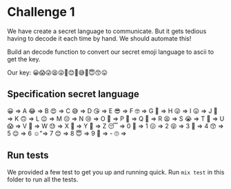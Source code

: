 # Challenge 1

We have create a secret language to communicate. But it gets tedious having to
decode it each time by hand. We should automate this!

Build an decode function to convert our secret emoji language to ascii to get
the key.

Our key: 😀😱😜😫😜🤕😊🤑😅🤬😇😙😛

## Specification secret language

😀 => A
😂 => B
😍 => C
😅 => D
😘 => E
😎 => F
🤓 => G
🤩 => H
😜 => I
😛 => J
🙂 => K
🙃 => L
😉 => M
😔 => N
😢 => O
🥺 => P
🤯 => Q
🤬 => R
😫 => S
😭 => T
😤 => U
😱 => V
🤔 => W
😓 => X
🤫 => Y
🤭 => Z
😴 => 0
🤑 => 1
😖 => 2
😝 => 3
🧐 => 4
😙 => 5
😌 => 6
☺️"=> 7
😊 => 8
😇 => 9
🤕 => -
🙄 => <space>

## Run tests

We provided a few test to get you up and running quick.
Run `mix test` in this folder to run all the tests.

